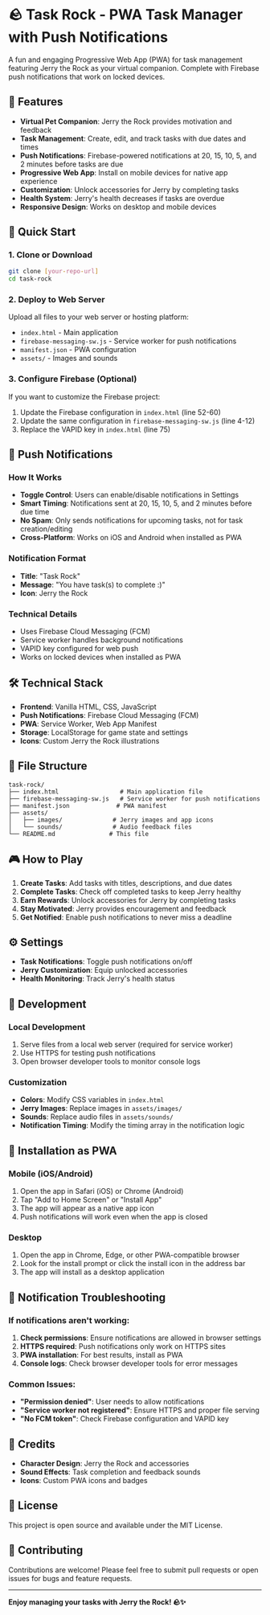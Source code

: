 # 🪨 Task Rock - PWA Task Manager with Push Notifications

A fun and engaging Progressive Web App (PWA) for task management featuring Jerry the Rock as your virtual companion. Complete with Firebase push notifications that work on locked devices.

## 🎯 Features

- **Virtual Pet Companion**: Jerry the Rock provides motivation and feedback
- **Task Management**: Create, edit, and track tasks with due dates and times
- **Push Notifications**: Firebase-powered notifications at 20, 15, 10, 5, and 2 minutes before tasks are due
- **Progressive Web App**: Install on mobile devices for native app experience
- **Customization**: Unlock accessories for Jerry by completing tasks
- **Health System**: Jerry's health decreases if tasks are overdue
- **Responsive Design**: Works on desktop and mobile devices

## 🚀 Quick Start

### 1. Clone or Download
```bash
git clone [your-repo-url]
cd task-rock
```

### 2. Deploy to Web Server
Upload all files to your web server or hosting platform:
- `index.html` - Main application
- `firebase-messaging-sw.js` - Service worker for push notifications
- `manifest.json` - PWA configuration
- `assets/` - Images and sounds

### 3. Configure Firebase (Optional)
If you want to customize the Firebase project:
1. Update the Firebase configuration in `index.html` (line 52-60)
2. Update the same configuration in `firebase-messaging-sw.js` (line 4-12)
3. Replace the VAPID key in `index.html` (line 75)

## 📱 Push Notifications

### How It Works
- **Toggle Control**: Users can enable/disable notifications in Settings
- **Smart Timing**: Notifications sent at 20, 15, 10, 5, and 2 minutes before due time
- **No Spam**: Only sends notifications for upcoming tasks, not for task creation/editing
- **Cross-Platform**: Works on iOS and Android when installed as PWA

### Notification Format
- **Title**: "Task Rock"
- **Message**: "You have task(s) to complete :)"
- **Icon**: Jerry the Rock

### Technical Details
- Uses Firebase Cloud Messaging (FCM)
- Service worker handles background notifications
- VAPID key configured for web push
- Works on locked devices when installed as PWA

## 🛠️ Technical Stack

- **Frontend**: Vanilla HTML, CSS, JavaScript
- **Push Notifications**: Firebase Cloud Messaging (FCM)
- **PWA**: Service Worker, Web App Manifest
- **Storage**: LocalStorage for game state and settings
- **Icons**: Custom Jerry the Rock illustrations

## 📁 File Structure

```
task-rock/
├── index.html                 # Main application file
├── firebase-messaging-sw.js   # Service worker for push notifications
├── manifest.json             # PWA manifest
├── assets/
│   ├── images/              # Jerry images and app icons
│   └── sounds/              # Audio feedback files
└── README.md               # This file
```

## 🎮 How to Play

1. **Create Tasks**: Add tasks with titles, descriptions, and due dates
2. **Complete Tasks**: Check off completed tasks to keep Jerry healthy
3. **Earn Rewards**: Unlock accessories for Jerry by completing tasks
4. **Stay Motivated**: Jerry provides encouragement and feedback
5. **Get Notified**: Enable push notifications to never miss a deadline

## ⚙️ Settings

- **Task Notifications**: Toggle push notifications on/off
- **Jerry Customization**: Equip unlocked accessories
- **Health Monitoring**: Track Jerry's health status

## 🔧 Development

### Local Development
1. Serve files from a local web server (required for service worker)
2. Use HTTPS for testing push notifications
3. Open browser developer tools to monitor console logs

### Customization
- **Colors**: Modify CSS variables in `index.html`
- **Jerry Images**: Replace images in `assets/images/`
- **Sounds**: Replace audio files in `assets/sounds/`
- **Notification Timing**: Modify the timing array in the notification logic

## 📱 Installation as PWA

### Mobile (iOS/Android)
1. Open the app in Safari (iOS) or Chrome (Android)
2. Tap "Add to Home Screen" or "Install App"
3. The app will appear as a native app icon
4. Push notifications will work even when the app is closed

### Desktop
1. Open the app in Chrome, Edge, or other PWA-compatible browser
2. Look for the install prompt or click the install icon in the address bar
3. The app will install as a desktop application

## 🔔 Notification Troubleshooting

### If notifications aren't working:
1. **Check permissions**: Ensure notifications are allowed in browser settings
2. **HTTPS required**: Push notifications only work on HTTPS sites
3. **PWA installation**: For best results, install as PWA
4. **Console logs**: Check browser developer tools for error messages

### Common Issues:
- **"Permission denied"**: User needs to allow notifications
- **"Service worker not registered"**: Ensure HTTPS and proper file serving
- **"No FCM token"**: Check Firebase configuration and VAPID key

## 🎨 Credits

- **Character Design**: Jerry the Rock and accessories
- **Sound Effects**: Task completion and feedback sounds
- **Icons**: Custom PWA icons and badges

## 📄 License

This project is open source and available under the MIT License.

## 🤝 Contributing

Contributions are welcome! Please feel free to submit pull requests or open issues for bugs and feature requests.

---

**Enjoy managing your tasks with Jerry the Rock! 🪨✨**

